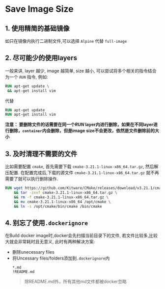 # Save Image Size
## 1. 使用精简的基础镜像
如只在镜像内执行二进制文件,可以选择 `Alpine` 代替 `full-image`
  
## 2. 尽可能少的使用layers
一般来讲, layer 越少, image 越简单, size 越小, 可以尝试将多个相关的指令结合为一个 *`RUN`* 指令, 例如:
```dockerfile
RUN apt-get update \
 && apt-get install vim
``` 
代替
```dockerfile
RUN apt-get update
RUN apt-get install vim
```
**注意： 要删除文件的话需要在同一个*RUN* layer内进行删除，如果在不同layer进行删除，`container`内会删除，但是image size不会更改，依然是文件删除前的大小**

## 3. 及时清理不需要的文件
比如需要配置 `cmake`, 首先需要下载 `cmake-3.21.1-linux-x86_64.tar.gz`, 然后解压配置. 在配置完成后,下载的源文件 `cmake-3.21.1-linux-x86_64.tar.gz` 就不再需要了就可以执行删除操作.
```dockerfile
RUN wget https://github.com/Kitware/CMake/releases/download/v3.21.1/cmake-3.21.1-linux-x86_64.tar.gz \
    && tar -zxvf cmake-3.21.1-linux-x86_64.tar.gz \
    && rm -f cmake-3.21.1-linux-x86_64.tar.gz \
    && mv cmake-3.21.1-linux-x86_64 /opt/cmake \
    && ln -s /opt/cmake/bin/cmake /bin/cmake
```

## 4. 别忘了使用`.dockerignore`
在Build docker image时,docker会先扫描当前目录下的文件, 若文件比较多,比较大就会非常耗时且无意义, 此时有两种解决方案: 
  - 删除unecessary files
  - 将Uncessary files/folders添加到`.dockerignore`内
    ```shell
    *.md
    !README.md
    ```
    > 除README.md外，所有其他md文件都被docker忽略
